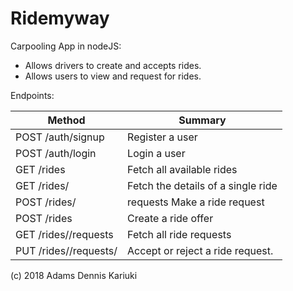 # Ridemyway

Carpooling App in nodeJS:

- Allows drivers to create and accepts rides.
- Allows users to view and request for rides.

Endpoints:

| Method | Summary |
| --- | --- |
|POST /auth/signup |	Register a user|
|POST /auth/login |	Login a user|
|GET /rides |	Fetch all available rides|
|GET /rides/<rideId>	| Fetch the details of a single ride|
|POST /rides/<rideId> | requests	Make a ride request|
|POST /rides |	Create a ride offer|
|GET /rides/<rideId>/requests |	Fetch all ride requests|
|PUT /rides/<rideId>/requests/<requestId> |	Accept or reject a ride request.|


(c) 2018 Adams Dennis Kariuki
